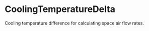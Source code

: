 CoolingTemperatureDelta
=======================

Cooling temperature difference for calculating space air flow rates.

